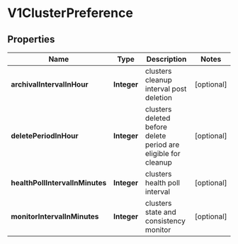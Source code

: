 # V1ClusterPreference

## Properties
Name | Type | Description | Notes
------------ | ------------- | ------------- | -------------
**archivalIntervalInHour** | **Integer** | clusters cleanup interval post deletion |  [optional]
**deletePeriodInHour** | **Integer** | clusters deleted before delete period are eligible for cleanup |  [optional]
**healthPollIntervalInMinutes** | **Integer** | clusters health poll interval |  [optional]
**monitorIntervalInMinutes** | **Integer** | clusters state and consistency monitor |  [optional]
